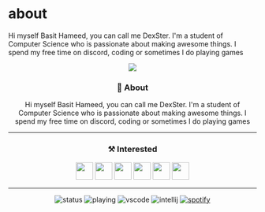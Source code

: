 # about
Hi myself Basit Hameed,  you can call me DexSter. I'm a student of Computer Science who is passionate about making awesome things. I spend my free time on discord, coding or sometimes I do playing games

<div align = "center">

<a href = "https://basitshahidhamid.wixsite.com/dexstercodes">
<img src = "https://i.imgur.com/XtKQ0jK.png" />
</a>

  
  ### 👤 About
Hi myself Basit Hameed, you can call me DexSter. I'm a student of Computer Science who is passionate about making awesome things. I spend my free time on discord, coding or sometimes I do playing games
<hr>
  
  
### ⚒️ Interested
<img width="35px" src="https://cdn.discordapp.com/emojis/813907629989691442.png?v=1" />
<img width="35px" src="https://cdn.discordapp.com/emojis/230394175080628234.png?v=1" />
<img width="35px" src="https://cdn.discordapp.com/emojis/813907670176104478.png?v=1" />
<img width="35px" src="https://cdn.discordapp.com/emojis/813908546852880405.png?v=1" />
<img width="35px" src="https://cdn.discordapp.com/emojis/754345609384951940.gif?v=1" />
<img width="35px" src="https://cdn.discordapp.com/emojis/754345273328664676.gif?v=1" />
  
<hr>

![status](https://dev.discordprofiles.me/badge/status/614872428732088326?style=flat-square)
![playing](https://dev.discordprofiles.me/badge/playing/614872428732088326?style=flat-square)
![vscode](https://dev.discordprofiles.me/badge/vscode/614872428732088326?style=flat-square)
![intellij](https://dev.discordprofiles.me/badge/intellij/614872428732088326?style=flat-square)
[![spotify](https://dev.discordprofiles.me/badge/spotify/614872428732088326614872428732088326?style=flat-square)](https://dev.discordprofiles.me/openspotify/614872428732088326?style=flat-square)
    
</div>
